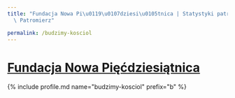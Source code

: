 ```yaml
---
title: "Fundacja Nowa Pi\u0119\u0107dziesi\u0105tnica | Statystyki patronite.pl |\
  \ Patromierz"

permalink: /budzimy-kosciol
---
```


# [Fundacja Nowa Pięćdziesiątnica](https://patronite.pl/budzimy-kosciol)

{% include profile.md name="budzimy-kosciol" prefix="b" %}
